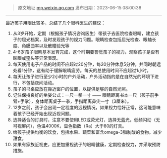 > 原文地址 [mp.weixin.qq.com]()
> 发布日期：2023-06-15 08:00:38
---


最近孩子用眼比较多，总结了几个眼科医生的建议：

1. 从3岁开始，定期（根据孩子情况咨询医生）带孩子去医院检查眼睛，建立孩子的屈光档案，及时发现孩子的视力问题。眼睛检查包括屈光检查、眼轴长度、角膜曲率以及散瞳验光等
2. 4-6岁孩子眼睛基本发育完成，这个时期要警觉孩子的视力，观察孩子是否有眯眼或歪头等异常表现。
3. 每天使用电子产品的时间不应超过20分钟，每20分钟休息5分钟，并同时朝远处看1分钟，这有助于缓解眼睛疲劳。每天的总使用时间不应超过1小时。
4. 每天让孩子进行至少2小时的户外活动，户外活动指的是在自然光的环境下进行，不包括夜间活动。
5. 孩子的书桌应放在靠近窗户的位置，以提供足够的自然光照。
6. 记住保持良好的坐姿公式：一尺一拳一寸 —— 眼睛距离书本一尺（孩子前手臂+手掌），身体距离桌子一拳，手指距离鼻尖一寸（3厘米）。
7. 12岁之前，孩子会出现一定程度的远视情况，如果视力恰好正常，这可能意味着孩子已经开始出现近视问题。
8. 选择适合的灯具时，注意不要使用LED或荧光灯，选择无蓝光，低频闪动（无可视屏闪），色温4000K，显色指数（Ra）大于80的灯具。
9. 给孩子提供均衡的饮食，包括水果、蔬菜和富含omega-3脂肪酸的食物。减少甜食。
10. 如果有家族近视史，应更加重视孩子的眼睛健康，定期检查视力，并采取预防措施。

